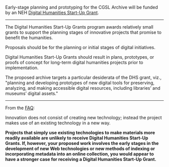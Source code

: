 Early-stage planning and prototyping for the CGSL Archive will be funded by an NEH [Digital Humanities Start-Up Grant](http://www.neh.gov/grants/odh/digital-humanities-start-grants).  

---

The Digital Humanities Start-Up Grants program awards relatively small grants to support the planning stages of innovative projects that promise to benefit the humanities.

Proposals should be for the planning or initial stages of digital initiatives.

Digital Humanities Start-Up Grants should result in plans, prototypes, or
proofs of concept for long-term digital humanities projects prior to
implementation.

The proposed archive targets a particular desiderata of the DHS grant,
viz., "planning and developing prototypes of new digital tools for preserving,
analyzing, and making accessible digital resources, including libraries’ and
museums’ digital assets."

---

From the [FAQ](http://www.neh.gov/files/grants/digital-humanities-start-faqs_2014.pdf):

Innovation does not consist of creating new technology; instead 
the project makes use of an existing technology in a new way.

**Projects that simply use existing technologies to make materials more readily available are unlikely to receive Digital Humanities Start-Up Grants. If, however, your proposed work involves the early stages in the development of new Web technologies or new methods of indexing or incorporating metadata into an online collection, you would appear to have a stronger case for receiving a Digital Humanities Start-Up Grant.**

